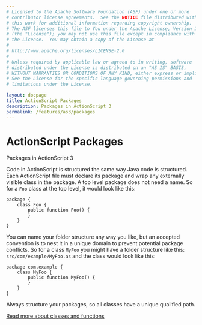 ```yaml
---
# Licensed to the Apache Software Foundation (ASF) under one or more
# contributor license agreements.  See the NOTICE file distributed with
# this work for additional information regarding copyright ownership.
# The ASF licenses this file to You under the Apache License, Version 2.0
# (the "License"); you may not use this file except in compliance with
# the License.  You may obtain a copy of the License at
# 
# http://www.apache.org/licenses/LICENSE-2.0
# 
# Unless required by applicable law or agreed to in writing, software
# distributed under the License is distributed on an "AS IS" BASIS,
# WITHOUT WARRANTIES OR CONDITIONS OF ANY KIND, either express or implied.
# See the License for the specific language governing permissions and
# limitations under the License.

layout: docpage
title: ActionScript Packages
description: Packages in ActionScript 3
permalink: /features/as3/packages
---
```


# ActionScript Packages

Packages in ActionScript 3

Code in ActionScript is structured the same way Java code is structured. Each ActionScript file must declare its package and wrap any externally visible class in the package. A top level package does not need a name. So for a `Foo` class at the top level, it would look like this:

```as3
package {
    class Foo {
        public function Foo() {
        }
    }
}
```

You can name your folder structure any way you like, but an accepted convention is to nest it in a unique domain to prevent potential package conflicts. So for a class `MyFoo` you might have a folder structure like this: `src/com/example/MyFoo.as` and the class would look like this:

```as3
package com.example {
    class MyFoo {
        public function MyFoo() {
        }
    }
}
```

Always structure your packages, so all classes have a unique qualified path.

[Read more about classes and functions](features/as3/classes-and-functions)